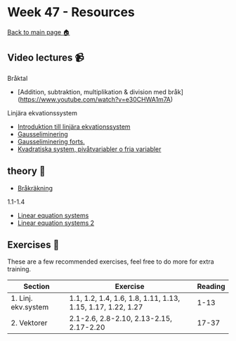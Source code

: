 # Week 47 - Resources

[Back to main page :house:](https://github.com/aleylani/Linear-algebra)

## Video lectures :video_camera:


Bråktal

- [Addition, subtraktion, multiplikation & division med bråk] (https://www.youtube.com/watch?v=e30CHWA1m7A)


Linjära ekvationssystem

- [Introduktion till linjära ekvationssystem](https://www.youtube.com/watch?v=DOZT-WwymUA)
- [Gausseliminering](https://www.youtube.com/watch?v=8Z0_3HiojrA)
- [Gausseliminering forts.](https://www.youtube.com/watch?v=eFnTIzjOKTA)
- [Kvadratiska system, pivåtvariabler o fria variabler](https://www.youtube.com/watch?v=EcjkJuchtdA)



## theory :book:

- [Bråkräkning](http://wiki.math.se/wikis/forberedandematte1/index.php/1.2_Br%C3%A5kr%C3%A4kning)

1.1-1.4
- [Linear equation systems](https://math.libretexts.org/Bookshelves/Linear_Algebra/A_First_Course_in_Linear_Algebra_(Kuttler)/01%3A_Systems_of_Equations)
- [Linear equation systems 2](https://github.com/kokchun/Linjar-algebra-21/tree/main/Lectures/Lec1-linear-equation-systems)

## Exercises :running:

These are a few recommended exercises, feel free to do more for extra training.

| Section             | Exercise                                                    | Reading |
| ------------------- | ----------------------------------------------------------- | ------- |
| 1. Linj. ekv.system | 1.1, 1.2, 1.4, 1.6, 1.8, 1.11, 1.13, 1.15, 1.17, 1.22, 1.27 | 1-13    |
| 2. Vektorer         | 2.1-2.6, 2.8-2.10, 2.13-2.15, 2.17-2.20                     | 17-37   |

